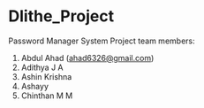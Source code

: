 # Dlithe_Project
Password Manager System
Project team members:
1. Abdul Ahad (ahad6326@gmail.com)
2. Adithya J A
3. Ashin Krishna
4. Ashayy
5. Chinthan M M
